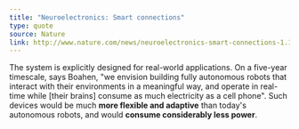 ```yaml
---
title: "Neuroelectronics: Smart connections"
type: quote
source: Nature
link: http://www.nature.com/news/neuroelectronics-smart-connections-1.14089
---
```

The system is explicitly designed for real-world applications.
On a five-year timescale, says Boahen,
"we envision building fully autonomous robots
that interact with their environments
in a meaningful way,
and operate in real-time while [their brains]
consume as much electricity as a cell phone".
Such devices would be much **more flexible and adaptive**
than today's autonomous robots,
and would **consume considerably less power**.
